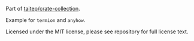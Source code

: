 Part of [taitep/crate-collection](https://github.com/taitep/crate-collection).

Example for `termion` and `anyhow`.

Licensed under the MIT license, please see repository for full license text.
